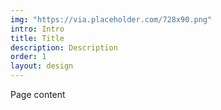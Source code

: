 ```yaml
---
img: "https://via.placeholder.com/728x90.png"
intro: Intro
title: Title
description: Description
order: 1
layout: design
---
```

Page content
